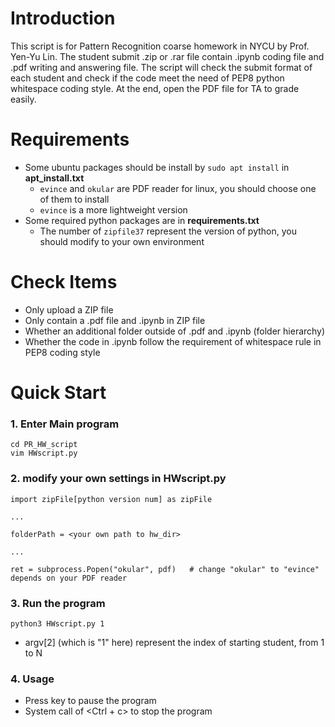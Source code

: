 # Introduction
This script is for Pattern Recognition coarse homework in NYCU by Prof. Yen-Yu Lin. 
The student submit .zip or .rar file contain .ipynb coding file and .pdf writing and answering file. The script will check the submit format of each student and check if the code meet the need of PEP8 python whitespace coding style. At the end, open the PDF file for TA to grade easily.

# Requirements
- Some ubuntu packages should be install by `sudo apt install` in **apt_install.txt**
    - `evince` and `okular` are PDF reader for linux, you should choose one of them to install
    - `evince` is a more lightweight version
- Some required python packages are in **requirements.txt**
    - The number of `zipfile37` represent the version of python, you should modify to your own environment

# Check Items
- Only upload a ZIP file
- Only contain a .pdf file and .ipynb in ZIP file
- Whether an additional folder outside of .pdf and .ipynb (folder hierarchy)
- Whether the code in .ipynb follow the requirement of whitespace rule in PEP8 coding style

# Quick Start
### 1. Enter Main program
```
cd PR_HW_script
vim HWscript.py
```

### 2. modify your own settings in **HWscript.py**
```
import zipFile[python version num] as zipFile

...

folderPath = <your own path to hw_dir>

...

ret = subprocess.Popen("okular", pdf)   # change "okular" to "evince" depends on your PDF reader
```

### 3. Run the program
```
python3 HWscript.py 1
```
- argv[2] (which is "1" here) represent the index of starting student, from 1 to N

### 4. Usage
- Press <Enter> key to pause the program
- System call of <Ctrl + c> to stop the program
